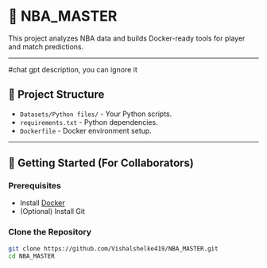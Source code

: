 # 🏀 NBA_MASTER

This project analyzes NBA data and builds Docker-ready tools for player and match predictions.

---

#chat gpt description, you can ignore it


## 📁 Project Structure

- `Datasets/Python files/` - Your Python scripts.
- `requirements.txt` - Python dependencies.
- `Dockerfile` - Docker environment setup.

---

## 🚀 Getting Started (For Collaborators)

### Prerequisites
- Install [Docker](https://www.docker.com/products/docker-desktop)
- (Optional) Install Git

### Clone the Repository
```bash
git clone https://github.com/Vishalshelke419/NBA_MASTER.git
cd NBA_MASTER

